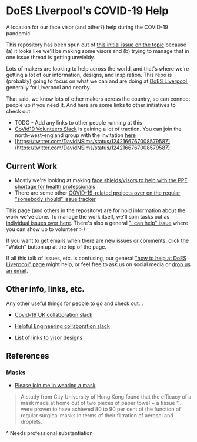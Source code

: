 # DoES Liverpool's COVID-19 Help

A location for our face visor (and other?) help during the COVID-19 pandemic

This repository has been spun out of [this initial issue on the topic](https://github.com/DoESLiverpool/somebody-should/issues/1415) because (a) it looks like we'll be making some visors and (b) trying to manage that in one issue thread is getting unwieldy.

Lots of makers are looking to help across the world, and that's where we're getting a lot of our information, designs, and inspiration.  This repo is (probably) going to focus on what we can and are doing at [DoES Liverpool](https://doesliverpool.com), generally for Liverpool and nearby.

That said, we know lots of other makers across the country, so can connect people up if you need it.  And here are some links to other initiatives to check out:

  * TODO - Add any links to other people running at this
  * [CoVid19 Volunteers Slack](https://covid-19volunteersuk.slack.com) is gaining a lot of traction. You can join the north-west-england group with the invitation [here](https://join.slack.com/share/I010P6XJUAD/baOoy2VWZjrnHGeAeDYJ58hX/enQtMTAyMzIzNTY0MDM1My01Y2ZjYTljYjNmZGY4OTA4MDdmZDUyNjFiYzYxMjRkY2Y1NGFjYjEwMjc5NzJlMjJmOTU2YjQ3ZjA5MTVmNmI5)
  * [https://twitter.com/DavidNSims/status/1242166767008579587](https://twitter.com/DavidNSims/status/1242166767008579587)

## Current Work

  * Mostly we're looking at making [face shields/visors to help with the PPE shortage for health professionals](FaceShield.md)
  * There are some other [COVID-19-related projects over on the regular "somebody should" issue tracker](https://github.com/DoESLiverpool/somebody-should/labels/COVID-19)

This page (and others in the repository) are for hold information about the work we've done.  To manage the work itself, we'll spin tasks out as [individual issues over here](https://github.com/DoESLiverpool/covid19/issues).  There's also a general ["I can help" issue](https://github.com/DoESLiverpool/covid19/issues/1) where you can show up to volunteer :-)

If you want to get emails when there are new issues or comments, click the "Watch" button up at the top of the page.

If all this talk of issues, etc. is confusing, our general ["how to help at DoES Liverpool" page](https://doesliverpool.com/make-things-better/) might help, or feel free to ask us on social media or [drop us an email](mailto:hello@doesliverpool.com).

## Other info, links, etc.

Any other useful things for people to go and check out...

 * [Covid-19 UK collaboration slack](https://covid-19volunteersuk.slack.com/join/shared_invite/zt-czz3p6vp-6zyuIcrbZBIJw1LdiTbffw)

 * [Helpful Engineering collaboration slack](https://join.slack.com/t/helpfulengineering/shared_invite/zt-d6ytoynb-_tJjyC7oEd4fT8L0I8ug8Q)
 * [List of links to visor designs](https://blog.adafruit.com/2020/03/27/3d-printing-face-shields-and-you-can-too-via-joeltelling/)

## References

### Masks

* [Please join me in wearing a mask](https://medium.com/@thejanellemj/please-join-me-in-wearing-a-mask-71e0e3f4fe4a)

>A study from City University of Hong Kong found that the efficacy of a mask made at home out of two pieces of paper towel + a tissue “…were proven to have achieved 80 to 90 per cent of the function of regular surgical masks in terms of their filtration of aerosol and droplets.

^ Needs professional substantiation
